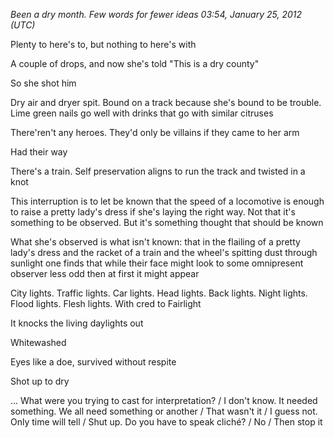 *Been a dry month. Few words for fewer ideas 03:54, January 25, 2012 (UTC)*

Plenty to here's to, but nothing to here's with

A couple of drops, and now she's told "This is a dry county"

So she shot him

Dry air and dryer spit. Bound on a track because she's bound to be trouble. Lime green nails go well with drinks that go with similar citruses

There'ren't any heroes. They'd only be villains if they came to her arm

Had their way

There's a train. Self preservation aligns to run the track and twisted in a knot

This interruption is to let be known that the speed of a locomotive is enough to raise a pretty lady's dress if she's laying the right way. Not that it's something to be observed. But it's something thought that should be known

What she's observed is what isn't known: that in the flailing of a pretty lady's dress and the racket of a train and the wheel's spitting dust through sunlight one finds that while their face might look to some omnipresent observer less odd then at first it might appear

City lights. Traffic lights. Car lights. Head lights. Back lights. Night lights. Flood lights. Flesh lights. With cred to Fairlight

It knocks the living daylights out

Whitewashed

Eyes like a doe, survived without respite

Shot up to dry

... What were you trying to cast for interpretation? / I don't know. It needed something. We all need something or another / That wasn't it / I guess not. Only time will tell / Shut up. Do you have to speak cliché? / No / Then stop it


